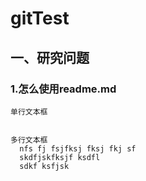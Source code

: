 gitTest
===========================
一、研究问题
------------------------
### 1.怎么使用readme.md


    单行文本框
    
    
    多行文本框
      nfs fj fsjfksj fksj fkj sf
      skdfjskfksjf ksdfl
      sdkf ksfjsk
